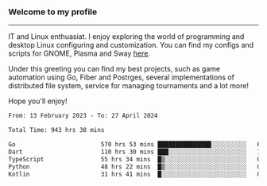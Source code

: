 ### Welcome to my profile

---

IT and Linux enthuasiat. I enjoy exploring the world of programming and desktop Linux configuring and customization. You can find my configs and scripts for GNOME, Plasma and Sway [here](https://github.com/uroborosq/mess-of-linux-configurations).

Under this greeting you can find my best projects, such as game automation using Go, Fiber and Postrges, several implementations of distributed file system, service for managing tournaments and a lot more!

Hope you'll enjoy!

<!-- <div display="block">
 	<img align="left" width="48%" alt="isocalendar" src=".github/metrics/isocalendar_metrics.svg" />
	<img align="center" width="48%" alt="contributions" src=".github/metrics/contributions_metrics.svg" />
	<img align="center" alt="languages" src=".github/metrics/languages_metrics.svg" />
</div> -->

<!-- ![](https://komarev.com/ghpvc/?username=uroborosq&color=success&style=flat-square) -->
<!-- [](https://img.shields.io/github/last-commit/uroborosq/uroborosq?label=Profile%20updated&style=flat-square) -->

<!--START_SECTION:waka-->

```txt
From: 13 February 2023 - To: 27 April 2024

Total Time: 943 hrs 38 mins

Go                        570 hrs 53 mins ███████████████░░░░░░░░░░   60.19 %
Dart                      110 hrs 30 mins ███░░░░░░░░░░░░░░░░░░░░░░   11.65 %
TypeScript                55 hrs 34 mins  █▒░░░░░░░░░░░░░░░░░░░░░░░   05.86 %
Python                    48 hrs 22 mins  █▒░░░░░░░░░░░░░░░░░░░░░░░   05.10 %
Kotlin                    31 hrs 41 mins  █░░░░░░░░░░░░░░░░░░░░░░░░   03.34 %
```

<!--END_SECTION:waka-->
